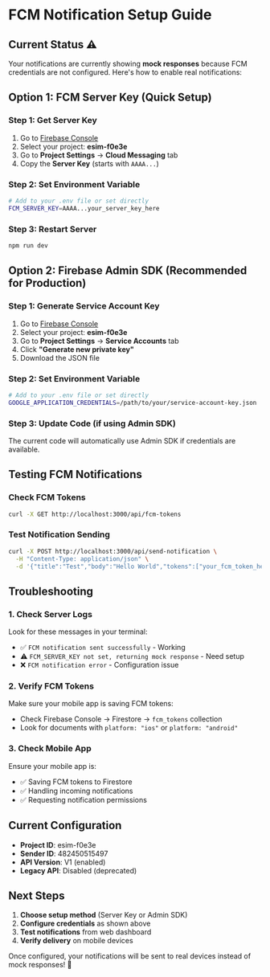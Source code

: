 # FCM Notification Setup Guide

## Current Status ⚠️

Your notifications are currently showing **mock responses** because FCM credentials are not configured. Here's how to enable real notifications:

## Option 1: FCM Server Key (Quick Setup)

### Step 1: Get Server Key
1. Go to [Firebase Console](https://console.firebase.google.com/)
2. Select your project: **esim-f0e3e**
3. Go to **Project Settings** → **Cloud Messaging** tab
4. Copy the **Server Key** (starts with `AAAA...`)

### Step 2: Set Environment Variable
```bash
# Add to your .env file or set directly
FCM_SERVER_KEY=AAAA...your_server_key_here
```

### Step 3: Restart Server
```bash
npm run dev
```

## Option 2: Firebase Admin SDK (Recommended for Production)

### Step 1: Generate Service Account Key
1. Go to [Firebase Console](https://console.firebase.google.com/)
2. Select your project: **esim-f0e3e**
3. Go to **Project Settings** → **Service Accounts** tab
4. Click **"Generate new private key"**
5. Download the JSON file

### Step 2: Set Environment Variable
```bash
# Add to your .env file or set directly
GOOGLE_APPLICATION_CREDENTIALS=/path/to/your/service-account-key.json
```

### Step 3: Update Code (if using Admin SDK)
The current code will automatically use Admin SDK if credentials are available.

## Testing FCM Notifications

### Check FCM Tokens
```bash
curl -X GET http://localhost:3000/api/fcm-tokens
```

### Test Notification Sending
```bash
curl -X POST http://localhost:3000/api/send-notification \
  -H "Content-Type: application/json" \
  -d '{"title":"Test","body":"Hello World","tokens":["your_fcm_token_here"]}'
```

## Troubleshooting

### 1. Check Server Logs
Look for these messages in your terminal:
- ✅ `FCM notification sent successfully` - Working
- ⚠️ `FCM_SERVER_KEY not set, returning mock response` - Need setup
- ❌ `FCM notification error` - Configuration issue

### 2. Verify FCM Tokens
Make sure your mobile app is saving FCM tokens:
- Check Firebase Console → Firestore → `fcm_tokens` collection
- Look for documents with `platform: "ios"` or `platform: "android"`

### 3. Check Mobile App
Ensure your mobile app is:
- ✅ Saving FCM tokens to Firestore
- ✅ Handling incoming notifications
- ✅ Requesting notification permissions

## Current Configuration

- **Project ID**: esim-f0e3e
- **Sender ID**: 482450515497
- **API Version**: V1 (enabled)
- **Legacy API**: Disabled (deprecated)

## Next Steps

1. **Choose setup method** (Server Key or Admin SDK)
2. **Configure credentials** as shown above
3. **Test notifications** from web dashboard
4. **Verify delivery** on mobile devices

Once configured, your notifications will be sent to real devices instead of mock responses! 🚀

